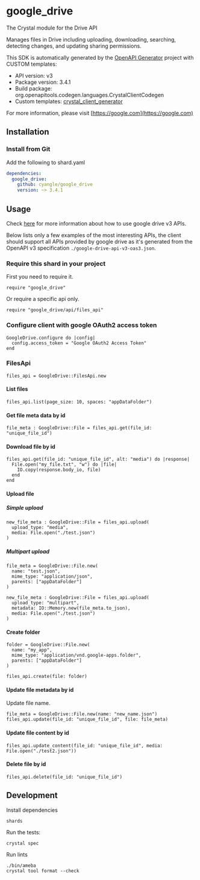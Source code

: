 # google_drive

The Crystal module for the Drive API

Manages files in Drive including uploading, downloading, searching, detecting changes, and updating sharing permissions.

This SDK is automatically generated by the [OpenAPI Generator](https://openapi-generator.tech) project with CUSTOM templates:

- API version: v3
- Package version: 3.4.1
- Build package: org.openapitools.codegen.languages.CrystalClientCodegen
- Custom templates: [crystal_client_generator](https://github.com/cyangle/crystal_client_generator)

For more information, please visit [https://google.com](https://google.com)

## Installation

### Install from Git

Add the following to shard.yaml

```yaml
dependencies:
  google_drive:
    github: cyangle/google_drive
    version: ~> 3.4.1
```

## Usage

Check [here](https://developers.google.com/drive/api/v3/reference) for more information about how to use google drive v3 APIs.

Below lists only a few examples of the most interesting APIs, the client should support all APIs provided by google drive as it's generated from the OpenAPI v3 specification `./google-drive-api-v3-oas3.json`.

### Require this shard in your project

First you need to require it.

```crystal
require "google_drive"
```

Or require a specific api only.

```crystal
require "google_drive/api/files_api"
```

### Configure client with google OAuth2 access token

```crystal
GoogleDrive.configure do |config|
  config.access_token = "Google OAuth2 Access Token"
end
```

### FilesApi

```crystal
files_api = GoogleDrive::FilesApi.new
```

#### List files

```crystal
files_api.list(page_size: 10, spaces: "appDataFolder")
```

#### Get file meta data by id

```crystal
file_meta : GoogleDrive::File = files_api.get(file_id: "unique_file_id")
```

#### Download file by id

```crystal
files_api.get(file_id: "unique_file_id", alt: "media") do |response|
  File.open("my_file.txt", "w") do |file|
    IO.copy(response.body_io, file)
  end
end
```

#### Upload file

##### Simple upload

```crystal
new_file_meta : GoogleDrive::File = files_api.upload(
  upload_type: "media",
  media: File.open("./test.json")
)
```

##### Multipart upload

```crystal
file_meta = GoogleDrive::File.new(
  name: "test.json",
  mime_type: "application/json",
  parents: ["appDataFolder"]
)

new_file_meta : GoogleDrive::File = files_api.upload(
  upload_type: "multipart",
  metadata: IO::Memory.new(file_meta.to_json),
  media: File.open("./test.json")
)
```

#### Create folder

```crystal
folder = GoogleDrive::File.new(
  name: "my_app",
  mime_type: "application/vnd.google-apps.folder",
  parents: ["appDataFolder"]
)

files_api.create(file: folder)
```


#### Update file metadata by id

Update file name.

```crystal
file_meta = GoogleDrive::File.new(name: "new_name.json")
files_api.update(file_id: "unique_file_id", file: file_meta)
```

#### Update file content by id

```crystal
files_api.update_content(file_id: "unique_file_id", media: File.open("./test2.json"))
```

#### Delete file by id

```crystal
files_api.delete(file_id: "unique_file_id")
```

## Development

Install dependencies

```shell
shards
```

Run the tests:

```shell
crystal spec
```

Run lints

```shell
./bin/ameba
crystal tool format --check
```
